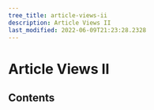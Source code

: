 ```yaml
---
tree_title: article-views-ii
description: Article Views II
last_modified: 2022-06-09T21:23:28.2328
---
```


# Article Views II

## Contents
